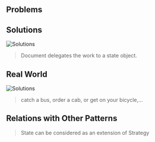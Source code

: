## Problems

>

## Solutions

![Solutions](https://refactoring.guru/images/patterns/diagrams/state/solution-en.png)

>  Document delegates the work to a state object.

## Real World

![Solutions](https://refactoring.guru/images/patterns/content/strategy/strategy-comic-1.png)

> catch a bus, order a cab, or get on your bicycle,...

## Relations with Other Patterns

> State can be considered as an extension of Strategy